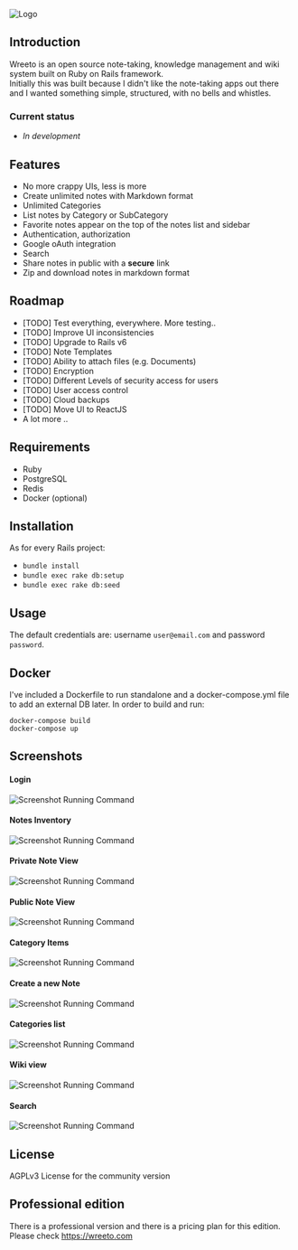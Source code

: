 ![Logo](/public/header_logo.png?raw=true)

## Introduction

Wreeto is an open source note-taking, knowledge management and wiki system built on Ruby on Rails framework.  
Initially this was built because I didn't like the note-taking apps out there and I wanted something simple, structured, with no bells and whistles.

### Current status
* _In development_

## Features

- No more crappy UIs, less is more
- Create unlimited notes with Markdown format
- Unlimited Categories
- List notes by Category or SubCategory
- Favorite notes appear on the top of the notes list and sidebar
- Authentication, authorization 
- Google oAuth integration
- Search
- Share notes in public with a __secure__ link
- Zip and download notes in markdown format

## Roadmap

- [TODO] Test everything, everywhere. More testing..
- [TODO] Improve UI inconsistencies
- [TODO] Upgrade to Rails v6
- [TODO] Note Templates
- [TODO] Ability to attach files (e.g. Documents)
- [TODO] Encryption
- [TODO] Different Levels of security access for users
- [TODO] User access control
- [TODO] Cloud backups
- [TODO] Move UI to ReactJS
- A lot more ..

## Requirements

- Ruby
- PostgreSQL
- Redis
- Docker (optional)

## Installation

As for every Rails project:
- `bundle install`
- `bundle exec rake db:setup`
- `bundle exec rake db:seed`

## Usage

The default credentials are: username `user@email.com` and password `password`.

## Docker

I've included a Dockerfile to run standalone and a docker-compose.yml file to add an external DB later. In order to build and run:

```
docker-compose build
docker-compose up
```

## Screenshots

#### Login
![Screenshot Running Command](/public/screenshots/scr_1.png?raw=true)

#### Notes Inventory
![Screenshot Running Command](/public/screenshots/scr_2.png?raw=true)

#### Private Note View
![Screenshot Running Command](/public/screenshots/scr_3.png?raw=true)

#### Public Note View
![Screenshot Running Command](/public/screenshots/scr_4.png?raw=true)

#### Category Items
![Screenshot Running Command](/public/screenshots/scr_5.png?raw=true)

#### Create a new Note 
![Screenshot Running Command](/public/screenshots/scr_6.png?raw=true)

#### Categories list
![Screenshot Running Command](/public/screenshots/scr_7.png?raw=true)

#### Wiki view
![Screenshot Running Command](/public/screenshots/scr_8.png?raw=true)

#### Search
![Screenshot Running Command](/public/screenshots/scr_9.png?raw=true)

## License

AGPLv3 License for the community version 

## Professional edition 

There is a professional version and there is a pricing plan for this edition. Please check https://wreeto.com 